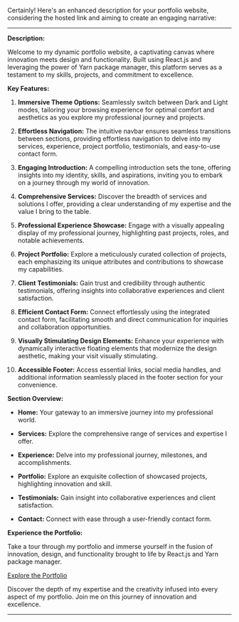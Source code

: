Certainly! Here's an enhanced description for your portfolio website, considering the hosted link and aiming to create an engaging narrative:

---

**Description:**

Welcome to my dynamic portfolio website, a captivating canvas where innovation meets design and functionality. Built using React.js and leveraging the power of Yarn package manager, this platform serves as a testament to my skills, projects, and commitment to excellence.

**Key Features:**

1. **Immersive Theme Options:** Seamlessly switch between Dark and Light modes, tailoring your browsing experience for optimal comfort and aesthetics as you explore my professional journey and projects.

2. **Effortless Navigation:** The intuitive navbar ensures seamless transitions between sections, providing effortless navigation to delve into my services, experience, project portfolio, testimonials, and easy-to-use contact form.

3. **Engaging Introduction:** A compelling introduction sets the tone, offering insights into my identity, skills, and aspirations, inviting you to embark on a journey through my world of innovation.

4. **Comprehensive Services:** Discover the breadth of services and solutions I offer, providing a clear understanding of my expertise and the value I bring to the table.

5. **Professional Experience Showcase:** Engage with a visually appealing display of my professional journey, highlighting past projects, roles, and notable achievements.

6. **Project Portfolio:** Explore a meticulously curated collection of projects, each emphasizing its unique attributes and contributions to showcase my capabilities.

7. **Client Testimonials:** Gain trust and credibility through authentic testimonials, offering insights into collaborative experiences and client satisfaction.

8. **Efficient Contact Form:** Connect effortlessly using the integrated contact form, facilitating smooth and direct communication for inquiries and collaboration opportunities.

9. **Visually Stimulating Design Elements:** Enhance your experience with dynamically interactive floating elements that modernize the design aesthetic, making your visit visually stimulating.

10. **Accessible Footer:** Access essential links, social media handles, and additional information seamlessly placed in the footer section for your convenience.

**Section Overview:**

- **Home:** Your gateway to an immersive journey into my professional world.
  
- **Services:** Explore the comprehensive range of services and expertise I offer.
  
- **Experience:** Delve into my professional journey, milestones, and accomplishments.

- **Portfolio:** Explore an exquisite collection of showcased projects, highlighting innovation and skill.
  
- **Testimonials:** Gain insight into collaborative experiences and client satisfaction.

- **Contact:** Connect with ease through a user-friendly contact form.

**Experience the Portfolio:**

Take a tour through my portfolio and immerse yourself in the fusion of innovation, design, and functionality brought to life by React.js and Yarn package manager. 

[Explore the Portfolio](https://main.d3g7pbwqn5db9f.amplifyapp.com/)

Discover the depth of my expertise and the creativity infused into every aspect of my portfolio. Join me on this journey of innovation and excellence.

---
